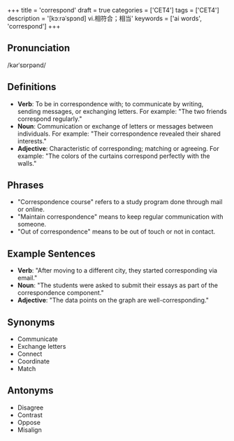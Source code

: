 +++
title = 'correspond'
draft = true
categories = ['CET4']
tags = ['CET4']
description = '[kɔːrəˈspɔnd] vi.相符合；相当'
keywords = ['ai words', 'correspond']
+++

## Pronunciation
/kərˈsɒrpənd/

## Definitions
- **Verb**: To be in correspondence with; to communicate by writing, sending messages, or exchanging letters. For example: "The two friends correspond regularly."
- **Noun**: Communication or exchange of letters or messages between individuals. For example: "Their correspondence revealed their shared interests."
- **Adjective**: Characteristic of corresponding; matching or agreeing. For example: "The colors of the curtains correspond perfectly with the walls."

## Phrases
- "Correspondence course" refers to a study program done through mail or online.
- "Maintain correspondence" means to keep regular communication with someone.
- "Out of correspondence" means to be out of touch or not in contact.

## Example Sentences
- **Verb**: "After moving to a different city, they started corresponding via email."
- **Noun**: "The students were asked to submit their essays as part of the correspondence component."
- **Adjective**: "The data points on the graph are well-corresponding."

## Synonyms
- Communicate
- Exchange letters
- Connect
- Coordinate
- Match

## Antonyms
- Disagree
- Contrast
- Oppose
- Misalign
